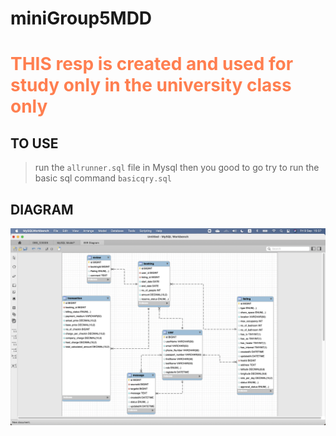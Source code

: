 # miniGroup5MDD
<h1><p style="color:coral"> THIS resp is created and used for study only in the university class only </p:w></h1>

## TO USE
> run the `allrunner.sql` file in Mysql
> then you good to go try to run the basic sql command `basicqry.sql` 


## DIAGRAM
![pic](er_created.png)


